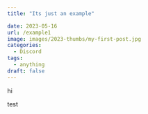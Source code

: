 ```yaml
---
title: "Its just an example"

date: 2023-05-16
url: /example1
image: images/2023-thumbs/my-first-post.jpg
categories:
  - Discord
tags:
  - anything
draft: false
---
```

<!--more-->

hi

test